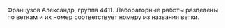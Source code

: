 Французов Александр, группа 4411.
Лабораторные работы разделены по веткам и их номер соответствует номеру из названия ветки.